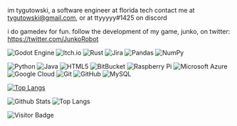 im tygutowski, a software engineer at florida tech
contact me at tygutowski@gmail.com, or at ttyyyyy#1425 on discord

i do gamedev for fun. follow the development of my game, junko, on twitter: https://twitter.com/JunkoRobot

![Godot Engine](https://img.shields.io/badge/GODOT-%23FFFFFF.svg?style=for-the-badge&logo=godot-engine)
![Itch.io](https://img.shields.io/badge/Itch-%23FF0B34.svg?style=for-the-badge&logo=Itch.io&logoColor=white)
![Rust](https://img.shields.io/badge/rust-%23000000.svg?style=for-the-badge&logo=rust&logoColor=white)
![Jira](https://img.shields.io/badge/jira-%230A0FFF.svg?style=for-the-badge&logo=jira&logoColor=white)
![Pandas](https://img.shields.io/badge/pandas-%23150458.svg?style=for-the-badge&logo=pandas&logoColor=white)
![NumPy](https://img.shields.io/badge/numpy-%23013243.svg?style=for-the-badge&logo=numpy&logoColor=white)

![Python](https://img.shields.io/badge/-Python-black?style=flat-square&logo=Python)
![Java](https://img.shields.io/badge/-java-E34A86?style=flat-square&logo=java)
![HTML5](https://img.shields.io/badge/-HTML5-E34F26?style=flat-square&logo=html5&logoColor=white)
![BitBucket](https://img.shields.io/badge/-BitBucket-darkblue?style=flat-square&logo=bitbucket)
![Raspberry Pi](https://img.shields.io/badge/-Raspberry%20Pi-C51A4A?style=flat-square&logo=Raspberry-Pi)
![Microsoft Azure](https://img.shields.io/badge/Microsoft%20Azure-232F7E?style=flat-square&logo=microsoft-azure)
![Google Cloud](https://img.shields.io/badge/Google%20Cloud-black?style=flat-square&logo=google-cloud)
![Git](https://img.shields.io/badge/-Git-black?style=flat-square&logo=git)
![GitHub](https://img.shields.io/badge/-GitHub-181717?style=flat-square&logo=github)
![MySQL](https://img.shields.io/badge/-MySQL-black?style=flat-square&logo=mysql)

[![Top Langs](https://github-readme-stats.vercel.app/api/top-langs/?username=anuraghazra)](https://github.com/anuraghazra/github-readme-stats)

![Github Stats](https://github-readme-stats.vercel.app/api?username=tygutowski&count_private=true&show_icons=true&include_all_commits=true)
![Top Langs](https://github-readme-stats.vercel.app/api/top-langs/?username=tygutowski&hide=TeX&layout=compact)

![Visitor Badge](https://visitor-badge.laobi.icu/badge?page_id=tygutowski.tygutowski)
